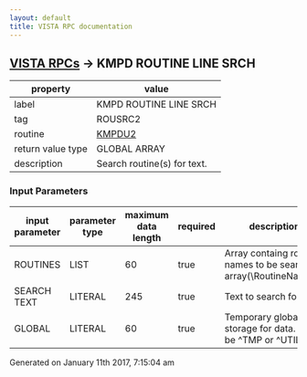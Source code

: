 ```yaml
---
layout: default
title: VISTA RPC documentation
---
```




## [VISTA RPCs](TableOfContent.md) &#8594; KMPD ROUTINE LINE SRCH 

 property | value 
--- | --- 
 label | KMPD ROUTINE LINE SRCH
 tag | ROUSRC2
 routine | [KMPDU2](http://code.osehra.org/dox/Routine_KMPDU2_source.html)
 return value type | GLOBAL ARRAY
 description | Search routine(s) for text.

### Input Parameters

| input parameter | parameter type | maximum data length | required | description | 
| --- | --- | --- | --- | --- | 
| ROUTINES | LIST | 60 | true | Array containg routine names to be searched.        array(\RoutineName\)=\\ | 
| SEARCH TEXT | LITERAL | 245 | true | Text to search for. | 
| GLOBAL | LITERAL | 60 | true | Temporary global storage for data.  Must be ^TMP or ^UTILITY. | 




 Generated on January 11th 2017, 7:15:04 am